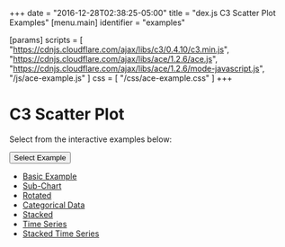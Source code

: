 +++
date = "2016-12-28T02:38:25-05:00"
title = "dex.js C3 Scatter Plot Examples"
[menu.main]
  identifier = "examples"

[params]
  scripts = [
    "https://cdnjs.cloudflare.com/ajax/libs/c3/0.4.10/c3.min.js",
    "https://cdnjs.cloudflare.com/ajax/libs/ace/1.2.6/ace.js",
    "https://cdnjs.cloudflare.com/ajax/libs/ace/1.2.6/mode-javascript.js",
    "/js/ace-example.js"
  ]
  css = [ "/css/ace-example.css" ]
+++

# C3 Scatter Plot

Select from the interactive examples below:
<div class="btn-group">
  <button type="button" class="btn btn-default dropdown-toggle" data-toggle="dropdown" aria-haspopup="true" aria-expanded="false">
    Select Example <span class="caret"></span>
  </button>
  <ul id="ex-dropdown" class="dropdown-menu">
    <li><a id="basic" href="#">Basic Example</a></li>
    <li><a id="subchart" href="#">Sub-Chart</a></li>
    <li><a id="rotated" href="#">Rotated</a></li>
    <li><a id="categorical" href="#">Categorical Data</a></li>
    <li><a id="stacked" href="#">Stacked</a></li>
    <li><a id="timeseries" href="#">Time Series</a></li>
    <li><a id="timeseries-stacked" href="#">Stacked Time Series</a></li>
  </ul>
</div>

<div id="example-info"></div>
<div id="ScatterPlot" class="WideChart"></div>
<div id="ace-editor"></div>
<div id="ace-error"></div>

<script>
  var editor = createEditor({
    "parent"        : "ace-editor",
    "errorParent"   : "ace-error",
    "theme"         : "ace/theme/monokai",
    "mode"          : "ace/mode/javascript",
    "contentDir"    : "/examples/charts/c3/scatterplot",
    "initialContent": "/examples/charts/c3/scatterplot/basic.js",
    "initialInfo"   : "/examples/charts/c3/scatterplot/basic.html"
  });
</script>